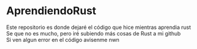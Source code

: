 # AprendiendoRust
Este repositorio es donde dejaré el código que hice mientras aprendia rust
Se que no es mucho, pero iré subiendo más cosas de Rust a mi github
<br>
Si ven algun error en el código avisenme nwn
